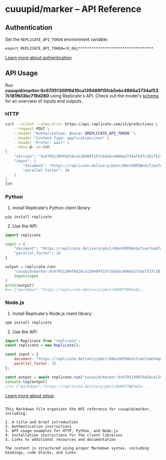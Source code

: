 # cuuupid/marker – API Reference

## Authentication

Set the `REPLICATE_API_TOKEN` environment variable:

```shell
export REPLICATE_API_TOKEN=r8_6bj**********************************
```

[Learn more about authentication](https://replicate.com/cuuupid/marker/api/learn-more#authentication)

## API Usage

Run **cuuupid/marker:9c67051309f6d10ca139489f15fcb5ebc4866a3734af537c181fb13bc719d280** using Replicate's API. Check out the model's [schema](https://replicate.com/cuuupid/marker/api/schema) for an overview of inputs and outputs.

### HTTP

```bash
curl --silent --show-error https://api.replicate.com/v1/predictions \
    --request POST \
    --header "Authorization: Bearer $REPLICATE_API_TOKEN" \
    --header "Content-Type: application/json" \
    --header "Prefer: wait" \
    --data @- <<-EOM
{
    "version": "9c67051309f6d10ca139489f15fcb5ebc4866a3734af537c181fb13bc719d280",
    "input": {
        "document": "https://replicate.delivery/pbxt/K0onIKM1Wn5xTzan7ua67mqePVrRf6feas4sfTjbbAROkrcL/The%20Tell-Tale%20Heart.pdf",
        "parallel_factor": 10
    }
}
EOM
```

### Python

1. Install Replicate's Python client library:

```shell
pip install replicate
```

2. Use the API:

```python
import replicate

input = {
    "document": "https://replicate.delivery/pbxt/K0onIKM1Wn5xTzan7ua67mqePVrRf6feas4sfTjbbAROkrcL/The%20Tell-Tale%20Heart.pdf",
    "parallel_factor": 10
}

output = replicate.run(
    "cuuupid/marker:9c67051309f6d10ca139489f15fcb5ebc4866a3734af537c181fb13bc719d280",
    input=input
)
print(output)
#=> {"markdown":"https://replicate.delivery/pbxt/8UKRTTBKhe3u...
```

### Node.js

1. Install Replicate's Node.js client library:

```shell
npm install replicate
```

2. Use the API:

```javascript
import Replicate from "replicate";
const replicate = new Replicate();

const input = {
    document: "https://replicate.delivery/pbxt/K0onIKM1Wn5xTzan7ua67mqePVrRf6feas4sfTjbbAROkrcL/The%20Tell-Tale%20Heart.pdf",
    parallel_factor: 10
};

const output = await replicate.run("cuuupid/marker:9c67051309f6d10ca139489f15fcb5ebc4866a3734af537c181fb13bc719d280", { input });
console.log(output)
//=> {"markdown":"https://replicate.delivery/pbxt/8UKRTTBKhe3u...
```

[Learn more about setup](https://replicate.com/cuuupid/marker/api/learn-more#setup)
```

This Markdown file organizes the API reference for cuuupid/marker, including:

1. A title and brief introduction
2. Authentication instructions
3. API usage examples for HTTP, Python, and Node.js
4. Installation instructions for the client libraries
5. Links to additional resources and documentation

The content is structured using proper Markdown syntax, including headings, code blocks, and links.

